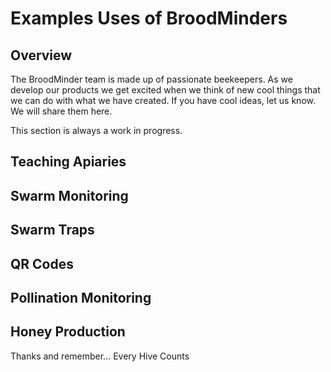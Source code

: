# Examples Uses of BroodMinders

## Overview

The BroodMinder team is made up of passionate beekeepers. As we develop our products we get excited when we think of new cool things that we can do with what we have created. If you have cool ideas, let us know. We will share them here.

This section is always a work in progress.

## Teaching Apiaries



## Swarm Monitoring



## Swarm Traps



## QR Codes



## Pollination Monitoring



## Honey Production







Thanks and remember... Every Hive Counts



